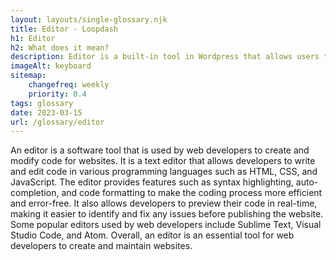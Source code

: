```yaml
--- 
layout: layouts/single-glossary.njk
title: Editor - Loopdash
h1: Editor
h2: What does it mean?
description: Editor is a built-in tool in Wordpress that allows users to create and edit content for their website without the need for coding knowledge.
imageAlt: keyboard
sitemap:
	changefreq: weekly
	priority: 0.4
tags: glossary
date: 2023-03-15
url: /glossary/editor
---
```


An editor is a software tool that is used by web developers to create and modify code for websites. It is a text editor that allows developers to write and edit code in various programming languages such as HTML, CSS, and JavaScript. The editor provides features such as syntax highlighting, auto-completion, and code formatting to make the coding process more efficient and error-free. It also allows developers to preview their code in real-time, making it easier to identify and fix any issues before publishing the website. Some popular editors used by web developers include Sublime Text, Visual Studio Code, and Atom. Overall, an editor is an essential tool for web developers to create and maintain websites.
